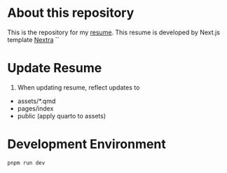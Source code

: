 # About this repository
This is the repository for my [resume](https://resume.spin-glass.dev/). This resume is developed by Next.js template [Nextra](https://nextra.site/)
``

# Update Resume
1. When updating resume, reflect updates to  
- assets/*.qmd
- pages/index
- public (apply quarto to assets)

# Development Environment
```
pnpm run dev
```